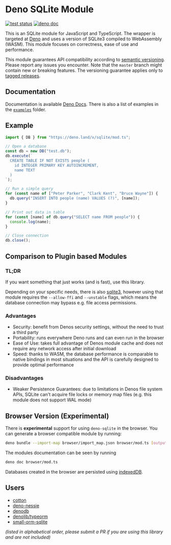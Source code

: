 # Deno SQLite Module

[![test status](https://github.com/dyedgreen/deno-sqlite/workflows/tests/badge.svg?branch=master)](https://github.com/dyedgreen/deno-sqlite/actions)
[![deno doc](https://doc.deno.land/badge.svg)](https://deno.land/x/sqlite/mod.ts)

This is an SQLite module for JavaScript and TypeScript. The wrapper is targeted
at [Deno](https://deno.land) and uses a version of SQLite3 compiled to
WebAssembly (WASM). This module focuses on correctness, ease of use and
performance.

This module guarantees API compatibility according to
[semantic versioning](https://semver.org). Please report any issues you
encounter. Note that the `master` branch might contain new or breaking features.
The versioning guarantee applies only to
[tagged releases](https://github.com/dyedgreen/deno-sqlite/releases).

## Documentation

Documentation is available [Deno Docs](https://deno.land/x/sqlite). There is
also a list of examples in the [`examples`](./examples) folder.

## Example

```javascript
import { DB } from "https://deno.land/x/sqlite/mod.ts";

// Open a database
const db = new DB("test.db");
db.execute(`
  CREATE TABLE IF NOT EXISTS people (
    id INTEGER PRIMARY KEY AUTOINCREMENT,
    name TEXT
  )
`);

// Run a simple query
for (const name of ["Peter Parker", "Clark Kent", "Bruce Wayne"]) {
  db.query("INSERT INTO people (name) VALUES (?)", [name]);
}

// Print out data in table
for (const [name] of db.query("SELECT name FROM people")) {
  console.log(name);
}

// Close connection
db.close();
```

## Comparison to Plugin based Modules

### TL;DR

If you want something that just works (and is fast), use this library.

Depending on your specific needs, there is also
[sqlite3](https://github.com/denodrivers/sqlite3), however using that module
requires the `--allow-ffi` and `--unstable` flags, which means the database
connection may bypass e.g. file access permissions.

### Advantages

- Security: benefit from Denos security settings, without the need to trust a
  third party
- Portability: runs everywhere Deno runs and can even run in the browser
- Ease of Use: takes full advantage of Denos module cache and does not require
  any network access after initial download
- Speed: thanks to WASM, the database performance is comparable to native
  bindings in most situations and the API is carefully designed to provide
  optimal performance

### Disadvantages

- Weaker Persistence Guarantees: due to limitations in Denos file system APIs,
  SQLite can't acquire file locks or memory map files (e.g. this module does not
  support WAL mode)

## Browser Version (Experimental)

There is **experimental** support for using `deno-sqlite` in the browser. You
can generate a browser compatible module by running:

```bash
deno bundle --import-map browser/import_map.json browser/mod.ts [output_bundle_path]
```

The modules documentation can be seen by running

```bash
deno doc browser/mod.ts
```

Databases created in the browser are persisted using
[indexedDB](https://developer.mozilla.org/en-US/docs/Web/API/IndexedDB_API).

## Users

- [cotton](https://github.com/rahmanfadhil/cotton)
- [deno-nessie](https://github.com/halvardssm/deno-nessie)
- [denodb](https://github.com/eveningkid/denodb)
- [denolib/typeorm](https://github.com/denolib/typeorm)
- [small-orm-sqlite](https://github.com/enimatek-nl/small-orm-sqlite)

_(listed in alphabetical order, please submit a PR if you are using this library
and are not included)_

